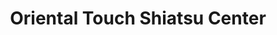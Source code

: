 ---
title: "Oriental Touch Shiatsu Center"
url: /davao-city/oriental-touch-shiatsu-center/
shop: Massage
---